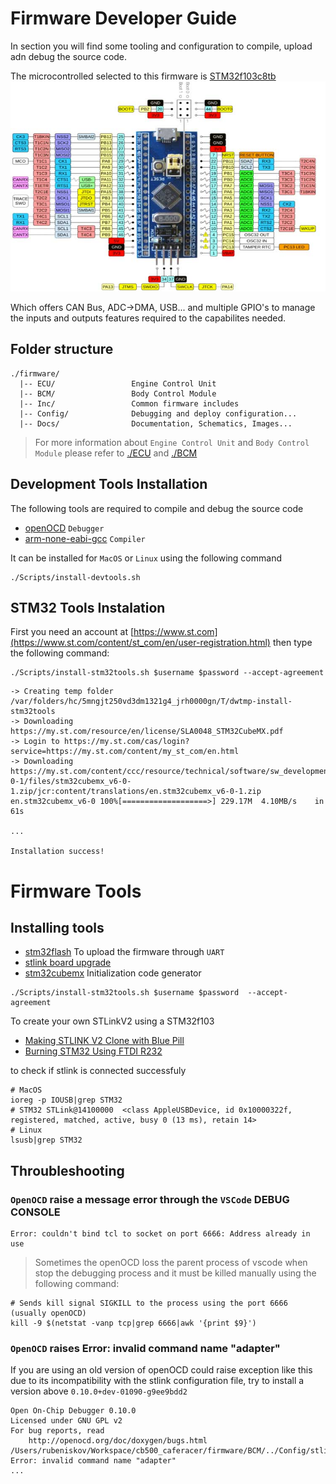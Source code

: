 # Firmware Developer Guide
 
In section you will find some tooling and configuration to compile, upload adn debug the source code.

The microcontrolled selected to this firmware is [STM32f103c8tb](https://es.aliexpress.com/item/4001163656356.html?spm=a2g0s.9042311.0.0.216463c00eMEFc)
![STM32-Blue-Pill-Development-Board-Pinout](./Docs/Img/STM32-Blue-Pill-Development-Board-Pinout.jpg)

Which offers CAN Bus, ADC->DMA, USB... and multiple GPIO's to manage the inputs and outputs features required to the capabilites needed.

## Folder structure

```textplain 
./firmware/
  |-- ECU/                 Engine Control Unit
  |-- BCM/                 Body Control Module
  |-- Inc/                 Common firmware includes
  |-- Config/              Debugging and deploy configuration...
  |-- Docs/                Documentation, Schematics, Images...
```
> For more information about `Engine Control Unit` and `Body Control Module` please refer to [./ECU](./ECU) and [./BCM](./BCM) 

## Development Tools Installation

The following tools are required to compile and debug the source code

- [openOCD](http://openocd.org/) `Debugger`
- [arm-none-eabi-gcc](https://developer.arm.com/tools-and-software/open-source-software/developer-tools/gnu-toolchain/gnu-rm/downloads) `Compiler`

It can be installed for `MacOS` or `Linux` using the following command

```shell
./Scripts/install-devtools.sh
```

## STM32 Tools Instalation

First you need an account at [https://www.st.com](https://www.st.com/content/st_com/en/user-registration.html) then type the following command:
```shell
./Scripts/install-stm32tools.sh $username $password --accept-agreement 
```
```texplain
-> Creating temp folder /var/folders/hc/5mngjt250vd3dm1321g4_jrh0000gn/T/dwtmp-install-stm32tools
-> Downloading https://my.st.com/resource/en/license/SLA0048_STM32CubeMX.pdf
-> Login to https://my.st.com/cas/login?service=https://my.st.com/content/my_st_com/en.html
-> Downloading https://my.st.com/content/ccc/resource/technical/software/sw_development_suite/group0/9e/ce/6e/18/d2/ff/46/57/stm32cubemx_v6-0-1/files/stm32cubemx_v6-0-1.zip/jcr:content/translations/en.stm32cubemx_v6-0-1.zip
en.stm32cubemx_v6-0 100%[===================>] 229.17M  4.10MB/s    in 61s     

...

Installation success!
```

# Firmware Tools

## Installing tools

- [stm32flash](https://sourceforge.net/p/stm32flash/wiki/Home/) To upload the firmware through `UART` 
- [stlink board upgrade](https://www.st.com/en/development-tools/stsw-link007.html)
- [stm32cubemx](https://my.st.com/content/my_st_com/en/products/development-tools/software-development-tools/stm32-software-development-tools/stm32-configurators-and-code-generators/stm32cubemx.html) Initialization code generator

```shell
./Scripts/install-stm32tools.sh $username $password  --accept-agreement
```

To create your own STLinkV2 using a STM32f103 

- [Making STLINK V2 Clone with Blue Pill](https://gist.github.com/rubeniskov/e32bfb632fcbc2df14469dcc99dafd77)
- [Burning STM32 Using FTDI R232](https://gist.github.com/rubeniskov/d4efae6266b8278a8add6538d460f928)

to check if stlink is connected successfuly

```shell
# MacOS
ioreg -p IOUSB|grep STM32
# STM32 STLink@14100000  <class AppleUSBDevice, id 0x10000322f, registered, matched, active, busy 0 (13 ms), retain 14>
# Linux
lsusb|grep STM32
```


## Throubleshooting

### `OpenOCD` raise a message error through the `VSCode` DEBUG CONSOLE

```textplain
Error: couldn't bind tcl to socket on port 6666: Address already in use
```

> Sometimes the openOCD loss the parent process of vscode when stop the debugging process and it must be killed manually using the following command:

```shell
# Sends kill signal SIGKILL to the process using the port 6666 (usually openOCD) 
kill -9 $(netstat -vanp tcp|grep 6666|awk '{print $9}')
```
### `OpenOCD` raises Error: invalid command name "adapter"

If you are using an old version of openOCD could raise exception like this due to its incompatibility with the stlink configuration file, try to install a version above `0.10.0+dev-01090-g9ee9bdd2`

```textplain
Open On-Chip Debugger 0.10.0
Licensed under GNU GPL v2
For bug reports, read
	http://openocd.org/doc/doxygen/bugs.html
/Users/rubeniskov/Workspace/cb500_caferacer/firmware/BCM/../Config/stlink.cfg:6: Error: invalid command name "adapter"
...
```

